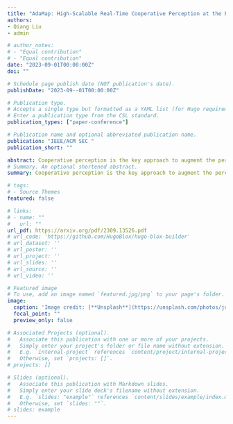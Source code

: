 ```yaml
---
title: "AdaMap: High-Scalable Real-Time Cooperative Perception at the Edge"
authors:
- Qiang Liu
- admin

# author_notes:
# - "Equal contribution"
# - "Equal contribution"
date: "2023-09-01T00:00:00Z"
doi: ""

# Schedule page publish date (NOT publication's date).
publishDate: "2023-09--01T00:00:00Z"

# Publication type.
# Accepts a single type but formatted as a YAML list (for Hugo requirements).
# Enter a publication type from the CSL standard.
publication_types: ["paper-conference"]

# Publication name and optional abbreviated publication name.
publication: "IEEE/ACM SEC "
publication_short: ""

abstract: Cooperative perception is the key approach to augment the perception of connected and automated vehicles (CAVs) toward safe autonomous driving. However, it is challenging to achieve real-time perception sharing for hundreds of CAVs in large-scale deployment scenarios. In this paper, we propose AdaMap, a new high-scalable real-time cooperative perception system, which achieves assured percentile end-to-end latency under time-varying network dynamics. To achieve AdaMap, we design a tightly coupled data plane and control plane. In the data plane, we design a new hybrid localization module to dynamically switch between object detection and tracking, and a novel point cloud representation module to adaptively compress and reconstruct the point cloud of detected objects. In the control plane, we design a new graph-based object selection method to un-select excessive multi-viewed point clouds of objects, and a novel approximated gradient descent algorithm to optimize the representation of point clouds. We implement AdaMap on an emulation platform, including realistic vehicle and server computation and a simulated 5G network, under a 150-CAV trace collected from the CARLA simulator. The evaluation results show that, AdaMap reduces up to 49x average transmission data size at the cost of 0.37 reconstruction loss, as compared to state-of-the-art solutions, which verifies its high scalability, adaptability, and computation efficiency.
# Summary. An optional shortened abstract.
summary: Cooperative perception is the key approach to augment the perception of connected and automated vehicles (CAVs) toward safe autonomous driving. However, it is challenging to achieve real-time perception sharing for hundreds of CAVs in large-scale deployment scenarios. In this paper, we propose AdaMap, a new high-scalable real-time cooperative perception system, which achieves assured percentile end-to-end latency under time-varying network dynamics. To achieve AdaMap, we design a tightly coupled data plane and control plane. In the data plane, we design a new hybrid localization module to dynamically switch between object detection and tracking, and a novel point cloud representation module to adaptively compress and reconstruct the point cloud of detected objects. In the control plane, we design a new graph-based object selection method to un-select excessive multi-viewed point clouds of objects, and a novel approximated gradient descent algorithm to optimize the representation of point clouds. We implement AdaMap on an emulation platform, including realistic vehicle and server computation and a simulated 5G network, under a 150-CAV trace collected from the CARLA simulator. The evaluation results show that, AdaMap reduces up to 49x average transmission data size at the cost of 0.37 reconstruction loss, as compared to state-of-the-art solutions, which verifies its high scalability, adaptability, and computation efficiency.

# tags:
# - Source Themes
featured: false

# links:
# - name: ""
#   url: ""
url_pdf: https://arxiv.org/pdf/2309.13526.pdf
# url_code: 'https://github.com/HugoBlox/hugo-blox-builder'
# url_dataset: ''
# url_poster: ''
# url_project: ''
# url_slides: ''
# url_source: ''
# url_video: ''

# Featured image
# To use, add an image named `featured.jpg/png` to your page's folder. 
image:
  caption: 'Image credit: [**Unsplash**](https://unsplash.com/photos/jdD8gXaTZsc)'
  focal_point: ""
  preview_only: false

# Associated Projects (optional).
#   Associate this publication with one or more of your projects.
#   Simply enter your project's folder or file name without extension.
#   E.g. `internal-project` references `content/project/internal-project/index.md`.
#   Otherwise, set `projects: []`.
# projects: []

# Slides (optional).
#   Associate this publication with Markdown slides.
#   Simply enter your slide deck's filename without extension.
#   E.g. `slides: "example"` references `content/slides/example/index.md`.
#   Otherwise, set `slides: ""`.
# slides: example
---
```


<!-- {{% callout note %}} -->
<!-- Click the *Cite* button above to demo the feature to enable visitors to import publication metadata into their reference management software. -->
<!-- {{% /callout %}} -->

<!-- {{% callout note %}} -->
<!-- Create your slides in Markdown - click the *Slides* button to check out the example. -->
<!-- {{% /callout %}} -->

<!-- Add the publication's **full text** or **supplementary notes** here. You can use rich formatting such as including [code, math, and images](https://docs.hugoblox.com/content/writing-markdown-latex/). -->
